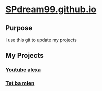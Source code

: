 # [SPdream99.github.io](https://spdream99.github.io/)
## Purpose
I use this git to update my projects

## My Projects
### [Youtube alexa](https://spdream99.github.io/Pages/Youtube%20Alexa/)
### [Tet ba mien](https://spdream99.github.io/Pages/Tetbamien/)
